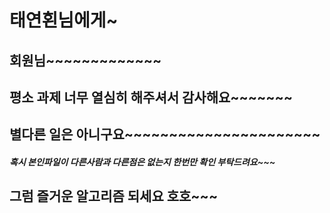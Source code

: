 # 태연횐님에게~
## 회원님~~~~~~~~~~~~~
## 평소 과제 너무 열심히 해주셔서 감사해요~~~~~~~
## 별다른 일은 아니구요~~~~~~~~~~~~~~~~~~~~~~
##### 혹시 본인파일이 다른사람과 다른점은 없는지 한번만 확인 부탁드려요~~~
## 그럼 즐거운 알고리즘 되세요 호호~~~
